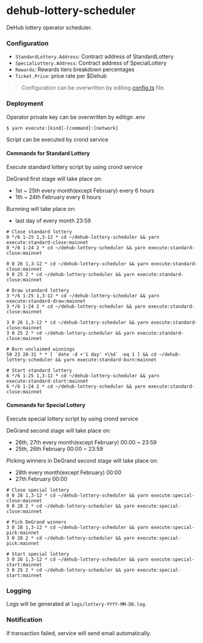 # dehub-lottery-scheduler
DeHub lottery operator scheduler.

### Configuration
- `StandardLottery.Address`: Contract address of StandardLottery
- `SpecialLottery.Address`: Contract address of SpecialLottery
- `Rewards`: Rewards tiers breakdown percentages
- `Ticket.Price`: price rate per $Dehub

> Configuration can be overwritten by editing [config.ts](config.ts) file.

### Deployment

Operator private key can be overwritten by editign .env
```shell
$ yarn execute:[kind]-[command]:[network]
```

Script can be executed by crond service

#### Commands for Standard Lottery

Execute standard lottery script by using crond service

DeGrand first stage will take place on:
- 1st ~ 25th every month(except February) every 6 hours
- 1th ~ 24th February every 6 hours

Burnning will take place on:
- last day of every month 23:59

```shell
# Close standard lottery
0 */6 1-25 1,3-12 * cd ~/dehub-lottery-scheduler && yarn execute:standard-close:mainnet
0 */6 1-24 2 * cd ~/dehub-lottery-scheduler && yarn execute:standard-close:mainnet

0 0 26 1,3-12 * cd ~/dehub-lottery-scheduler && yarn execute:standard-close:mainnet
0 0 25 2 * cd ~/dehub-lottery-scheduler && yarn execute:standard-close:mainnet

# Draw standard lottery
3 */6 1-25 1,3-12 * cd ~/dehub-lottery-scheduler && yarn execute:standard-draw:mainnet
3 */6 1-24 2 * cd ~/dehub-lottery-scheduler && yarn execute:standard-close:mainnet

3 0 26 1,3-12 * cd ~/dehub-lottery-scheduler && yarn execute:standard-close:mainnet
3 0 25 2 * cd ~/dehub-lottery-scheduler && yarn execute:standard-close:mainnet

# Burn unclaimed winnings
59 23 28-31 * * [ `date -d +'1 day' +\%d` -eq 1 ] && cd ~/dehub-lottery-scheduler && yarn execute:standard-burn:mainnet

# Start standard lottery
6 */6 1-25 1,3-12 * cd ~/dehub-lottery-scheduler && yarn execute:standard-start:mainnet
6 */6 1-24 2 * cd ~/dehub-lottery-scheduler && yarn execute:standard-close:mainnet
```

#### Commands for Special Lottery

Execute special lottery script by using crond service

DeGrand second stage will take place on:
- 26th, 27th every month(except February) 00:00 ~ 23:59
- 25th, 26th February 00:00 ~ 23:59

Picking winners in DeGrand second stage will take place on:
- 28th every month(except February) 00:00
- 27th February 00:00

```shell
# Close special lottery
0 0 28 1,3-12 * cd ~/dehub-lottery-scheduler && yarn execute:special-close:mainnet
0 0 28 2 * cd ~/dehub-lottery-scheduler && yarn execute:special-close:mainnet

# Pick DeGrand winners
3 0 28 1,3-12 * cd ~/dehub-lottery-scheduler && yarn execute:special-pick:mainnet
3 0 28 2 * cd ~/dehub-lottery-scheduler && yarn execute:special-pick:mainnet

# Start special lottery
3 0 26 1,3-12 * cd ~/dehub-lottery-scheduler && yarn execute:special-start:mainnet
3 0 25 2 * cd ~/dehub-lottery-scheduler && yarn execute:special-start:mainnet
```


### Logging
Logs will be generated at `logs/lottery-YYYY-MM-DD.log`.


### Notification
If transaction failed, service will send email automatically.